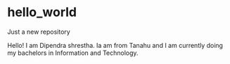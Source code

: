 # hello_world
Just a new repository

Hello! I am Dipendra shrestha. Ia am from Tanahu and I am currently doing my bachelors in Information and Technology.
